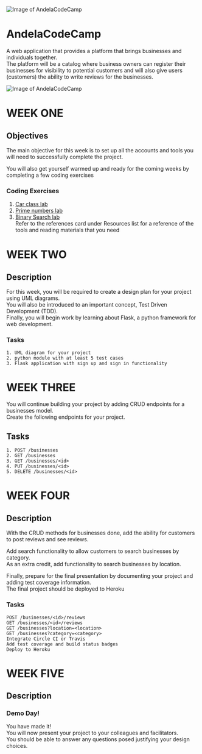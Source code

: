 
![Image of AndelaCodeCamp](https://encrypted-tbn0.gstatic.com/images?q=tbn:ANd9GcQYgT_qo-7cc4SWZPqLUjthdDjXDm13tHoJR50uHyvZvMRQ3RAhiQ)
# AndelaCodeCamp
A web application that provides a platform that brings businesses and individuals together.<br> The platform will be a catalog where business owners can register their businesses for visibility to potential customers and will also give users (customers) the ability to write reviews for the businesses.



![Image of AndelaCodeCamp](https://www.google.com/url?sa=i&source=images&cd=&cad=rja&uact=8&ved=2ahUKEwjMhozKwuHeAhUByRoKHZS4BjAQjRx6BAgBEAU&url=https%3A%2F%2Ftwitter.com%2Fandialoice&psig=AOvVaw0pKBBNKA2N3D63qKMmNvmG&ust=1542753382449882)

# WEEK ONE

## Objectives
The main objective for this week is to set up all the accounts and tools you will need to successfully complete the project.

You will also get yourself warmed up and ready for the coming weeks by completing a few coding exercises

### Coding Exercises
1. [Car class lab](https://github.com/TeencodeAfrica/car-class-lab)<br>
2. [Prime numbers lab](https://github.com/TeencodeAfrica/prime_numbers-lab)<br>
3. [Binary Search lab](https://github.com/TeencodeAfrica/binary-search-lab)<br>
Refer to the references card under Resources list for a reference of the tools and reading materials that you need

# WEEK TWO
## Description
For this week, you will be required to create a design plan for your project using UML diagrams.<br> You will also be introduced to an important concept, Test Driven Development (TDD).<br> Finally, you will begin work by learning about Flask, a python framework for web development.

### Tasks
```
1. UML diagram for your project
2. python module with at least 5 test cases
3. Flask application with sign up and sign in functionality
```



# WEEK THREE

You will continue building your project by adding CRUD endpoints for a businesses model.<br> Create the following endpoints for your project.

## Tasks
```
1. POST /businesses
2. GET /businesses
3. GET /businesses/<id>
4. PUT /businesses/<id>
5. DELETE /businesses/<id>
```

# WEEK FOUR

## Description
With the CRUD methods for businesses done, add the ability for customers to post reviews and see reviews.

Add search functionality to allow customers to search businesses by category.<br> As an extra credit, add functionality to search businesses by location.

Finally, prepare for the final presentation by documenting your project and adding test coverage information. <br>The final project should be deployed to Heroku

### Tasks
```
POST /businesses/<id>/reviews
GET /businesses/<id>/reviews
GET /businesses?location=<location>
GET /businesses?category=<category>
Integrate Circle CI or Travis
Add test coverage and build status badges
Deploy to Heroku
```

# WEEK FIVE

## Description
### Demo Day!
You have made it! <br>You will now present your project to your colleagues and facilitators.<br> You should be able to answer any questions posed justifying your design choices.
